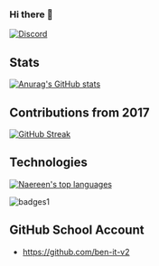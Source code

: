 ### Hi there 👋

[![Discord](https://badgen.net/badge/icon/discord?icon=discord&label)](https://discord.com/derstanby)

## Stats
[![Anurag's GitHub stats](https://github-readme-stats.vercel.app/api?username=ben-itdev&show_icons=true&theme=holi&include_all_commits=true)](https://github.com/anuraghazra/github-readme-stats)

## Contributions from 2017
[![GitHub Streak](https://github-readme-streak-stats.herokuapp.com/?user=ben-itdev)](https://git.io/streak-stats)

## Technologies
[![Naereen's top languages](https://github-readme-stats.vercel.app/api/top-langs/?username=ben-itdev&theme=blue-green)](https://github.com/anuraghazra/github-readme-stats)

![badges1](https://img.shields.io/badge/any_text-you_like-blue)

## GitHub School Account
- https://github.com/ben-it-v2
